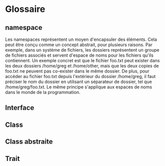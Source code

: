 
# Glossaire

## namespace

Les namespaces représentent un moyen d'encapsuler des éléments. Cela peut être conçu comme un concept abstrait, pour plusieurs raisons. 
Par exemple, dans un système de fichiers, les dossiers représentent un groupe de fichiers associés et servent d'espace de noms pour les fichiers qu'ils contiennent.
Un exemple concret est que le fichier foo.txt peut exister dans les deux dossiers /home/greg et /home/other, mais que les deux copies de foo.txt ne peuvent pas co-exister dans le même dossier. De plus, pour accéder au fichier foo.txt depuis l'extérieur du dossier /home/greg, il faut préciser le nom du dossier en utilisant un séparateur de dossier, tel que /home/greg/foo.txt. Le même principe s'applique aux espaces de noms dans le monde de la programmation.

## Interface

## Class

## Class abstraite

## Trait
